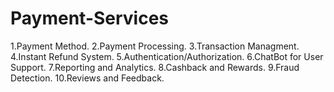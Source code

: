 # Payment-Services
1.Payment Method.
2.Payment Processing.
3.Transaction Managment.
4.Instant Refund System.
5.Authentication/Authorization.
6.ChatBot for User Support.
7.Reporting and Analytics.
8.Cashback and Rewards.
9.Fraud Detection.
10.Reviews and Feedback.
